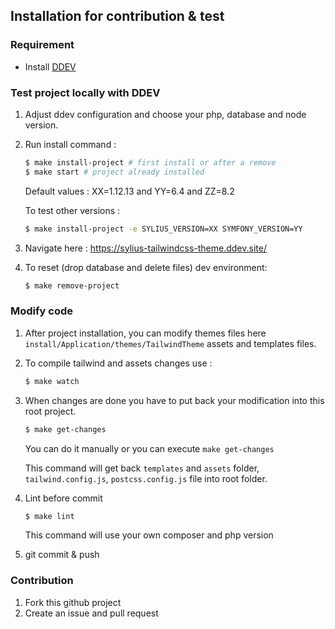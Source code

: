 ## Installation for contribution & test

### Requirement

-   Install [DDEV](https://ddev.readthedocs.io/en/stable/)

### Test project locally with DDEV

1. Adjust ddev configuration and choose your php, database and node version.

2. Run install command :

    ```bash
    $ make install-project # first install or after a remove
    $ make start # project already installed
    ```

    Default values : XX=1.12.13 and YY=6.4 and ZZ=8.2

    To test other versions :

    ```bash
    $ make install-project -e SYLIUS_VERSION=XX SYMFONY_VERSION=YY
    ```

3. Navigate here : https://sylius-tailwindcss-theme.ddev.site/

4. To reset (drop database and delete files) dev environment:

    ```bash
    $ make remove-project
    ```

### Modify code

1. After project installation, you can modify themes files here `install/Application/themes/TailwindTheme` assets and templates files.

2. To compile tailwind and assets changes use :

    ```bash
    $ make watch
    ```

3. When changes are done you have to put back your modification into this root project.

    ```bash
    $ make get-changes
    ```

    You can do it manually or you can execute `make get-changes`

    This command will get back `templates` and `assets` folder, `tailwind.config.js`, `postcss.config.js` file into root folder.

4. Lint before commit

    ```bash
    $ make lint
    ```

    This command will use your own composer and php version

5. git commit & push

### Contribution

1. Fork this github project
2. Create an issue and pull request
